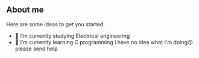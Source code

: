 ## About me


Here are some ideas to get you started:

- 🔭 I’m currently studying Electrical engineering
- 🌱 I’m currently learning C programming 
  i have no idea what I'm doing😗
  please send help 
